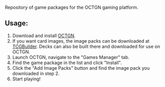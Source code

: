 Repository of  game packages for the OCTGN gaming platform. 

## Usage:

1. Download and install [OCTGN](www.octgn.net).
2. If you want card images, the image packs can be downloaded at [TCGBuilder](www.TCGBuilder.net). Decks can also be built there and downloaded for use on OCTGN. 
3. Launch OCTGN, navigate to the "Games Manager" tab.
4. Find the game package in the list and click "Install".
5. Click the "Add Image Packs" button and find the image pack you downloaded in step 2.
6. Start playing! 
